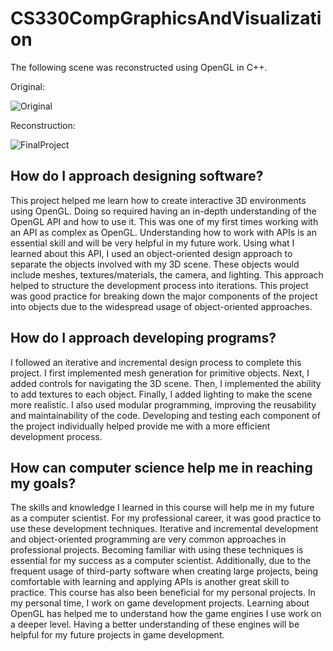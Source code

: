 # CS330CompGraphicsAndVisualization

The following scene was reconstructed using OpenGL in C++.

Original:

![Original](https://github.com/jsenior326/CS330CompGraphicsAndVisualization/assets/57270866/25eda7d3-6148-46d5-9b53-783334b251d0)

Reconstruction:

![FinalProject](https://github.com/jsenior326/CS330CompGraphicsAndVisualization/assets/57270866/4903aeec-d695-4896-9561-5a2001403064)

## How do I approach designing software?

  This project helped me learn how to create interactive 3D environments using OpenGL. Doing so required having an in-depth understanding of the OpenGL API and how to use it. This was one of my first times working with an API as complex as OpenGL. Understanding how to work with APIs is an essential skill and will be very helpful in my future work. Using what I learned about this API, I used an object-oriented design approach to separate the objects involved with my 3D scene. These objects would include meshes, textures/materials, the camera, and lighting. This approach helped to structure the development process into iterations. This project was good practice for breaking down the major components of the project into objects due to the widespread usage of object-oriented approaches. 
  
## How do I approach developing programs?

  I followed an iterative and incremental design process to complete this project. I first implemented mesh generation for primitive objects. Next, I added controls for navigating the 3D scene. Then, I implemented the ability to add textures to each object. Finally, I added lighting to make the scene more realistic. I also used modular programming, improving the reusability and maintainability of the code. Developing and testing each component of the project individually helped provide me with a more efficient development process. 

## How can computer science help me in reaching my goals?

  The skills and knowledge I learned in this course will help me in my future as a computer scientist. For my professional career, it was good practice to use these development techniques. Iterative and incremental development and object-oriented programming are very common approaches in professional projects. Becoming familiar with using these techniques is essential for my success as a computer scientist. Additionally, due to the frequent usage of third-party software when creating large projects, being comfortable with learning and applying APIs is another great skill to practice. This course has also been beneficial for my personal projects. In my personal time, I work on game development projects. Learning about OpenGL has helped me to understand how the game engines I use work on a deeper level. Having a better understanding of these engines will be helpful for my future projects in game development.
